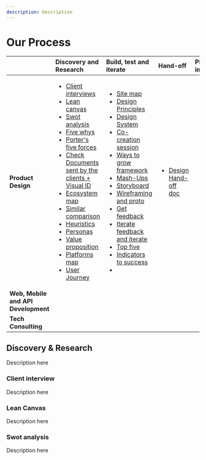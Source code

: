 ```yaml
---
description: Description
---
```


# Our Process



<table>
  <thead>
    <tr>
      <th style="text-align:left"></th>
      <th style="text-align:left"><b>Discovery and Research</b>
      </th>
      <th style="text-align:left"><b>Build, test and iterate</b>
      </th>
      <th style="text-align:left"><b>Hand-off</b>
      </th>
      <th style="text-align:left">Plan and implement</th>
      <th style="text-align:left">Quality assessment</th>
      <th style="text-align:left">Deploy</th>
      <th style="text-align:left">Maintainance</th>
    </tr>
  </thead>
  <tbody>
    <tr>
      <td style="text-align:left"><b>Product Design</b>
      </td>
      <td style="text-align:left">
        <ul>
          <li><a href="https://www.notion.so/mobix/Client-Interview-f6b8560242fb4dcca58fcc7d7c94bc05">Client interviews</a>
          </li>
          <li><a href="https://www.notion.so/mobix/Lean-Canvas-a14980b4b4724a9aaaad5fa108cccd75">Lean canvas</a>
          </li>
          <li><a href="https://www.notion.so/mobix/SWOT-Analysis-c24cf448e6ad480a9e059173a6af9521">Swot analysis</a>
          </li>
          <li><a href="https://www.notion.so/mobix/Five-whys-991200f0eac54e49b32b87e11cf8a8c9">Five whys</a>
          </li>
          <li><a href="https://www.notion.so/mobix/Porter-s-Five-Forces-cf9cd5a8b83f429ead19a798f3e50e95">Porter&apos;s five forces</a>
          </li>
          <li><a href="https://www.notion.so/mobix/Check-Documents-sent-by-the-clients-Visual-ID-6928e736bb9248e49e485d014e3ad155">Check Documents sent by the clients + Visual ID</a>
          </li>
          <li><a href="https://www.notion.so/mobix/Ecosystem-map-c5558aee04fc4626b1df9acf61e4977a">Ecosystem map</a>
          </li>
          <li><a href="https://www.notion.so/mobix/Similar-comparison-df972097f88745539cb111f52b3927d3">Similar comparison</a>
          </li>
          <li><a href="https://www.notion.so/mobix/Heuristics-910aab62ae49479396efba4913e870d7">Heuristics</a>
          </li>
          <li><a href="https://www.notion.so/mobix/Personas-93ab5901cc5d44349b198e48cd2461fb">Personas</a>
          </li>
          <li><a href="https://www.notion.so/mobix/Value-proposition-dd57d9e258c149799dd4087621202b32">Value proposition</a>
          </li>
          <li><a href="https://www.notion.so/mobix/Platforms-map-9d09e218e95547fa89b52435e566d9c8">Platforms map</a>
          </li>
          <li><a href="https://www.notion.so/mobix/User-Journey-a7b83fd357ef457297976f328d163049">User Journey</a>
          </li>
        </ul>
      </td>
      <td style="text-align:left">
        <ul>
          <li><a href="https://www.notion.so/mobix/Site-Map-3fe762d5e1c04e2b9d851567aa691620">Site map</a>
          </li>
          <li><a href="https://www.notion.so/mobix/Design-Principles-9f197207da834d63b938b06e56b5dfab">Design Principles</a>
          </li>
          <li><a href="https://www.notion.so/mobix/System-Design-3cf8b126dfc640afbeb4920d1b037a4a">Design System</a>
          </li>
          <li><a href="https://www.notion.so/mobix/Co-Creation-Session-68c78d622841453a8d14a011cf93d6e9">Co-creation session</a>
          </li>
          <li><a href="https://www.notion.so/mobix/Ways-to-Grow-Framework-47dbbac9a2c54aa1ab69ae0934e07f7a">Ways to grow framework</a>
          </li>
          <li><a href="https://www.notion.so/mobix/Mash-Ups-43c877433b7c4b35afcc2c310b15d9e0">Mash-Ups</a>
          </li>
          <li><a href="https://www.notion.so/mobix/Storyboard-ba972a20151f44409376cbe15ee2baf8">Storyboard</a>
          </li>
          <li><a href="https://www.notion.so/mobix/Wireframing-fec44c1173914b848e00abb6e7bb8a5d">Wireframing and proto</a>
          </li>
          <li><a href="https://www.notion.so/mobix/Get-Feedback-3f53447da472408ba7437e63e839a492">Get feedback </a>
          </li>
          <li><a href="https://www.notion.so/mobix/Integrate-Feedback-and-Iterate-68af5bbe6cc241658a61dca2f38ae9ec">Iterate feedback and iterate</a>
          </li>
          <li><a href="https://www.notion.so/mobix/Top-Five-8ee02091cdd8450d81228cbe57c8487a">Top five</a>
          </li>
          <li><a href="https://www.notion.so/mobix/Define-Indicators-to-Success-8767a1f193fa4f9b83ac21adfa0013fe">Indicators to success</a>
          </li>
          <li></li>
        </ul>
      </td>
      <td style="text-align:left">
        <ul>
          <li><a href="https://www.notion.so/mobix/Design-Handoff-Document-4e56b2dab9a84c50b6672a3252f71fce">Design Hand-off doc</a>
          </li>
        </ul>
      </td>
      <td style="text-align:left"></td>
      <td style="text-align:left"></td>
      <td style="text-align:left"></td>
      <td style="text-align:left"></td>
    </tr>
    <tr>
      <td style="text-align:left"><b>Web, Mobile and API Development</b>
      </td>
      <td style="text-align:left"></td>
      <td style="text-align:left"></td>
      <td style="text-align:left"></td>
      <td style="text-align:left"></td>
      <td style="text-align:left"></td>
      <td style="text-align:left"></td>
      <td style="text-align:left"></td>
    </tr>
    <tr>
      <td style="text-align:left"><b>Tech Consulting</b>
      </td>
      <td style="text-align:left"></td>
      <td style="text-align:left"></td>
      <td style="text-align:left"></td>
      <td style="text-align:left"></td>
      <td style="text-align:left"></td>
      <td style="text-align:left"></td>
      <td style="text-align:left"></td>
    </tr>
  </tbody>
</table>

## Discovery & Research

Description here

### Client interview

Description here

### Lean Canvas

Description here

### Swot analysis

Description here





